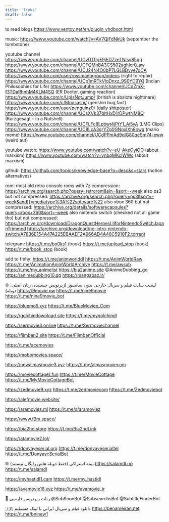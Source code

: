 ```yaml
---
title: "links"
draft: false
---
```


to read blogs
https://www.ventoy.net/en/plugin_vhdboot.html

music:
https://www.youtube.com/watch?v=AV7QjFdNkUk
(september the tombstone)

youtube channel
https://www.youtube.com/channel/UCvUT0gE9jEDZzeTNIsy85gg
https://www.youtube.com/channel/UCFQMnBA3CS502aghlcr0_aw
https://www.youtube.com/channel/UCJ24N4O0bP7LGLBDvye7oCA
https://www.youtube.com/user/rossmanngroup/videos (right to repair)
https://www.youtube.com/channel/UCp1mRTkVlqDnxz_9S0YD9YQ (Indian Philosophies for Life)
https://www.youtube.com/channel/UCdZmX-f3TDaRhnhM4KLM4SQ (ER Doctor, gaming reaction)
https://www.youtube.com/c/UpIsNotJump/ (british is abslote nightmare)
https://www.youtube.com/c/Moosashi/ (genshin bug,fact)
https://www.youtube.com/user/penguinz0/ (daily shitposter)
https://www.youtube.com/channel/UCsXVk37bltHxD1rDPwtNM8Q (Kurzgesagt – In a Nutshell)
https://www.youtube.com/channel/UCFLFc8Lpbwt4jPtY1_Ai5yA (LMG Clips)
https://www.youtube.com/channel/UC8LcA3grYZg0GNpxlXh8owg (mario meme)
https://www.youtube.com/channel/UCdPPmAd9qlG80qeSm74-eww (weird aut)

youtube watch:
https://www.youtube.com/watch?v=eU-AkeOyiOQ (about marxism)
https://www.youtube.com/watch?v=ynbgMKclWWc (about marxism)

github:
https://github.com/topics/knowledge-base?o=desc&s=stars (notion alternatives)

rom:
most old retro console roms with 7z compression: 
https://archive.org/search.php?query=retrorom&sin=&sort=-week
also ps3 but not compressed: 
https://archive.org/search.php?query=ps3&sort=-week&and[]=mediatype%3A%22software%22
also xbox 360 but not compressed:
https://archive.org/details/softwarecapsules?query=xbox+360&sort=-week
also nintendo switch (checked not all game tho) but not compressed:
https://archive.org/download/DragonQuestHeroesI.IIforNintendoSwitchJapanTrimmed
https://archive.org/download/no-intro-nintendo-switch/A7836E154A47A225EBAAEF2A966AD4A46C5910F2.torrent

telegram:
https://t.me/bo0ks1 (book)
https://t.me/upload_stop (book)
https://t.me/book_stop (book)

add to fmhy:
https://t.me/animworlddl
https://t.me/AnimWorldRaw
https://t.me/AnimationAnimWorldArchive
https://t.me/awsub
https://t.me/my_animelist
https://bia2anime.site
@AnimeDubbing_gq
https://animedubbing10.gq
https://mangabaz.ir/

🌐 لیست سایت فیلم و سریال خارجی بدون سانسور (زیرنویس چسبیده، زبان اصلی، دوبله)
https://9movie.pw
https://t.me/nine9movie
https://t.me/nine9movie_bot

https://bluemo5.xyz
https://t.me/BlueMoviee_Com

https://golchindownload.site
https://t.me/mygolchindl

https://sermovie3.online
https://t.me/Sermoviechannel



https://filmban2.site
https://t.me/FilmbanOfficial

https://t.me/acemovies

https://mobomovies.space/

https://newalmasmovie3.xyz
https://t.me/almasmoviecom

https://moviecottage1.fun
https://t.me/MovieCottage
https://t.me/MyMovieCottageBot

https://zedmovie9.xyz
https://t.me/zedmoviecom
https://t.me/Zedmoviebot

https://alefmovie.website/

https://aramoviez.ml
https://t.me/s/aramoviez

https://www.f2m.space/

https://bia2hd.store
https://t.me/Bia2hdLink

https://atamovie2.lol/

https://donyayeserial.org
https://t.me/donyayeserialtel
https://t.me/DonyayeSerialBot


🌐 نیمه اشتراکی (فقط دوبله هاش رایگان نیستند)
https://salamdl.rip
https://t.me/salamdl

https://myhastidl1.cam
https://t.me/my_hastidl

https://avamovie16.xyz
https://t.me/avamovie_ir

🤖 ربات زیرنویس فارسی
@SubSoonBot
@SubsearchsBot
@SubtitleFinderBot

🇮🇷 دانلود فیلم و سریال ایرانی با لینک مستقیم
https://benameiran.net
https://t.me/bninew1

